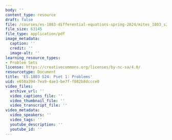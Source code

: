 ```yaml
---
body: ''
content_type: resource
draft: false
file: /courses/es-1803-differential-equations-spring-2024/mites_1803_s24_ps1.pdf
file_size: 63145
file_type: application/pdf
image_metadata:
  caption: ''
  credit: ''
  image-alt: ''
learning_resource_types:
- Problem Sets
license: https://creativecommons.org/licenses/by-nc-sa/4.0/
resourcetype: Document
title: 'ES.1803 S24: Pset 1: Problems'
uid: e658a394-7ea9-4ae3-be7f-f082b8dccce0
video_files:
  archive_url: ''
  video_captions_file: ''
  video_thumbnail_file: ''
  video_transcript_file: ''
video_metadata:
  video_speakers: ''
  video_tags: ''
  youtube_description: ''
  youtube_id: ''
---
```

